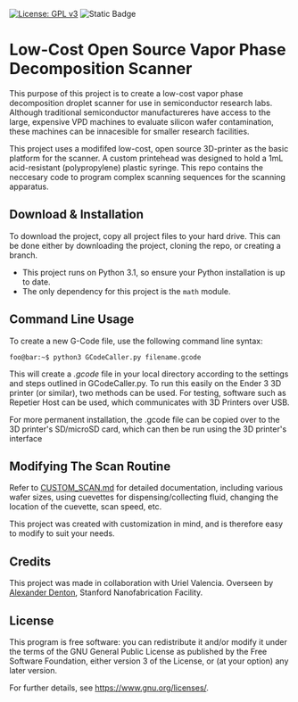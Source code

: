 [![License: GPL v3](https://img.shields.io/badge/License-GPLv3-blue.svg)](https://www.gnu.org/licenses/gpl-3.0)
![Static Badge](https://img.shields.io/badge/PRs-Welcome-green)

# Low-Cost Open Source Vapor Phase Decomposition Scanner

This purpose of this project is to create a low-cost vapor phase decomposition droplet scanner for use in semiconductor research labs. Although traditional semiconductor manufactureres have access to the large, expensive VPD machines to evaluate silicon wafer contamination, these machines can be innacesible for smaller research facilities.

This project uses a modififed low-cost, open source 3D-printer as the basic platform for the scanner. A custom printehead was designed to hold a 1mL acid-resistant (polypropylene) plastic syringe. This repo contains the neccesary code to program complex scanning sequences for the scanning apparatus.

## Download & Installation

To download the project, copy all project files to your hard drive. This can be done either by downloading the project, cloning the repo, or creating a branch.

- This project runs on Python 3.1, so ensure your Python installation is up to date.
- The only dependency for this project is the `math` module.

## Command Line Usage
To create a new G-Code file, use the following command line syntax:
```console
foo@bar:~$ python3 GCodeCaller.py filename.gcode
```
This will create a *.gcode* file in your local directory according to the settings and steps outlined in GCodeCaller.py. To run this easily on the Ender 3 3D printer (or similar), two methods can be used. For testing, software such as Repetier Host can be used, which communicates with 3D Printers over USB.

For more permanent installation, the .gcode file can be copied over to the 3D printer's SD/microSD card, which can then be run using the 3D printer's interface

## Modifying The Scan Routine
Refer to [CUSTOM_SCAN.md](CUSTOM_SCAN.md) for detailed documentation, including various wafer sizes, using cuevettes for dispensing/collecting fluid, changing the location of the cuevette, scan speed, etc.

This project was created with customization in mind, and is therefore easy to modify to suit your needs.

## Credits
This project was made in collaboration with Uriel Valencia. Overseen by [Alexander Denton](https://profiles.stanford.edu/alexander-denton), Stanford Nanofabrication Facility.

## License

This program is free software: you can redistribute it and/or modify it under the terms of the GNU General Public License as published by the Free Software Foundation, either version 3 of the License, or (at your option) any later version.

For further details, see <https://www.gnu.org/licenses/>.